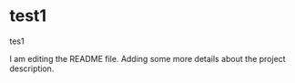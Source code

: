 # test1
tes1

I am editing the README file. Adding some more details about the project description.
